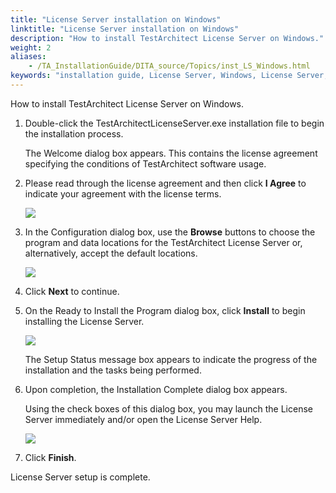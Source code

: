 ```yaml
--- 
title: "License Server installation on Windows"
linktitle: "License Server installation on Windows"
description: "How to install TestArchitect License Server on Windows."
weight: 2
aliases: 
    - /TA_InstallationGuide/DITA_source/Topics/inst_LS_Windows.html
keywords: "installation guide, License Server, Windows, License Server, installation guide, Windows"
---
```


How to install TestArchitect License Server on Windows.

1.  Double-click the TestArchitectLicenseServer.exe installation file to begin the installation process.

    The Welcome dialog box appears. This contains the license agreement specifying the conditions of TestArchitect software usage.

2.  Please read through the license agreement and then click **I Agree** to indicate your agreement with the license terms.

    ![](/images/TA_InstallationGuide/DITA_source/Images/install_LS_Wins_1.png)

3.  In the Configuration dialog box, use the **Browse** buttons to choose the program and data locations for the TestArchitect License Server or, alternatively, accept the default locations.

    ![](/images/TA_InstallationGuide/DITA_source/Images/install_LS_Wins_2.png)

4.  Click **Next** to continue.

5.  On the Ready to Install the Program dialog box, click **Install** to begin installing the License Server.

    ![](/images/TA_InstallationGuide/DITA_source/Images/install_LS_Wins_3.png)

    The Setup Status message box appears to indicate the progress of the installation and the tasks being performed.

6.  Upon completion, the Installation Complete dialog box appears.

    Using the check boxes of this dialog box, you may launch the License Server immediately and/or open the License Server Help.

    ![](/images/TA_InstallationGuide/DITA_source/Images/install_LS_Wins_4.png)

7.  Click **Finish**.


License Server setup is complete.


